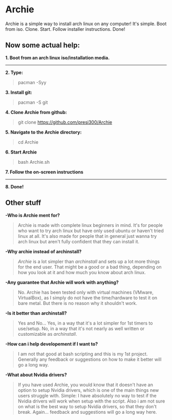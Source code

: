 # Archie
Archie is a simple way to install arch linux on any computer!
It's simple. Boot from iso. Clone. Start. Follow installer instructions. Done!


## Now some actual help:

**1. Boot from an arch linux iso/installation media.**
** **
**2. Type:**
>pacman -Syy

**3. Install git:**
>pacman -S git

**4. Clone Archie from github:**
>git clone https://github.com/presi300/Archie

**5. Navigate to the Archie directory:**
>cd Archie

**6. Start Archie**
>bash Archie.sh

**7. Follow the on-screen instructions**
** **
**8. Done!**

## Other stuff

**-Who is Archie ment for?**

>Archie is made with complete linux beginners in mind. It's for people who want to try arch linux but have only used ubuntu or haven't tried linux at all.
>It's also made for people that in general just wanna try arch linux but aren't fully confident that they can install it.

**-Why archie instead of archinstall?**

>*Archie* is a lot simpler than *archinstall* and sets up a lot more things for the end user. That might be a good or a bad thing, depending on how you look at it and how much you know about arch linux.

**-Any guarantee that Archie will work with anything?**

>No. Archie has been tested only with virtual machines (VMware, VirtualBox), as I simply do not have the time/hardware to test it on bare metal. But there is no reason why it shouldn't work.

**-Is it better than archinstall?**

>Yes and No... Yes, in a way that it's a lot simpler for 1st timers to use/setup. No, in a way that it's not nearly as well written or customizable as *archinstall*.

**-How can i help developement if I want to?**

>I am not that good at bash scripting and this is my 1st project. Generally any feedback or suggestions on how to make it better will go a long way.

**-What about Nvidia drivers?**

>If you have used Archie, you would know that it doesn't have an option to setup Nvidia drivers, which is one of the main things new users struggle with.
>Simple: I have absolutely no way to test if the Nvidia drivers will work when setup with the script. Also i am not sure on what is the best way to setup Nvidia drivers, so that they don't break. Again... feedback and suggestions will go a long way here.
